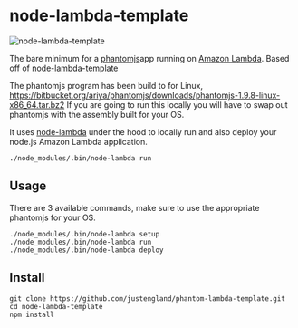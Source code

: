 # node-lambda-template

![node-lambda-template](../master/node-lambda-template.png?raw=true)

The bare minimum for a [phantomjs](http://phantomjs.org/)app running on [Amazon Lambda](http://aws.amazon.com/lambda/).
Based off of [node-lambda-template](https://github.com/rebelmail/node-lambda-template)

The phantomjs program has been build to for Linux, https://bitbucket.org/ariya/phantomjs/downloads/phantomjs-1.9.8-linux-x86_64.tar.bz2
If you are going to run this locally you will have to swap out phantomjs with the assembly built for your OS.

It uses [node-lambda](https://github.com/rebelmail/node-lambda) under the hood to locally run and also deploy your node.js Amazon Lambda application.

```
./node_modules/.bin/node-lambda run
```

## Usage

There are 3 available commands, make sure to use the appropriate phantomjs for your OS. 

```
./node_modules/.bin/node-lambda setup
./node_modules/.bin/node-lambda run
./node_modules/.bin/node-lambda deploy
```

## Install

```
git clone https://github.com/justengland/phantom-lambda-template.git
cd node-lambda-template
npm install
```


